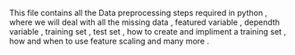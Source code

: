 This file contains all the Data preprocessing steps required in python , where we will deal with all the missing data , featured variable , dependth variable , training set , test set , how to create and impliment a training set , how and when  to use feature scaling and many more .
